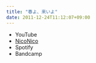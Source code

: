 ```yaml
---
title: "春よ、来いよ"
date: 2011-12-24T11:12:07+09:00
---
```


- YouTube
- [NicoNico](https://nico.ms/sm16506794)
- Spotify
- Bandcamp

